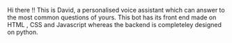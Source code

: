 Hi there !! This is David, a personalised voice assistant which can answer to the most common questions of yours. This bot has its front end made on HTML , CSS and Javascript whereas the backend is completeley designed on python.
